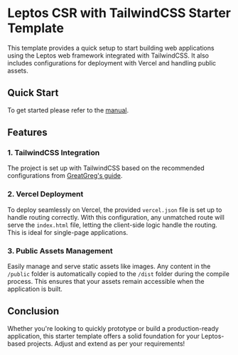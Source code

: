 # Leptos CSR with TailwindCSS Starter Template

This template provides a quick setup to start building web applications using the Leptos web framework integrated with TailwindCSS. It also includes configurations for deployment with Vercel and handling public assets.

## Quick Start

To get started please refer to the [manual](https://github.com/friendlymatthew/create-leptos-csr-tw).

## Features

### 1. **TailwindCSS Integration**
The project is set up with TailwindCSS based on the recommended configurations from [GreatGreg's guide](https://github.com/leptos-rs/leptos/discussions/125).

### 2. **Vercel Deployment**
To deploy seamlessly on Vercel, the provided `vercel.json` file is set up to handle routing correctly. With this configuration, any unmatched route will serve the `index.html` file, letting the client-side logic handle the routing. This is ideal for single-page applications.

### 3. **Public Assets Management**
Easily manage and serve static assets like images. Any content in the `/public` folder is automatically copied to the `/dist` folder during the compile process. This ensures that your assets remain accessible when the application is built.

## Conclusion
Whether you're looking to quickly prototype or build a production-ready application, this starter template offers a solid foundation for your Leptos-based projects. Adjust and extend as per your requirements!